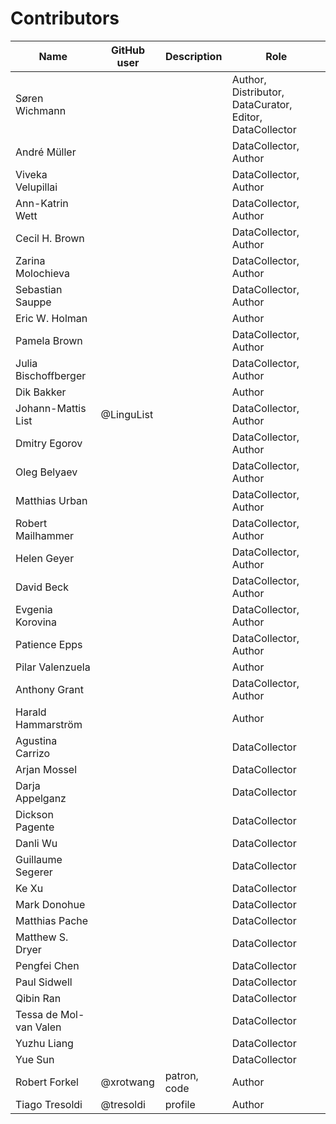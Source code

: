 # Contributors

Name | GitHub user | Description | Role
--- | --- | --- | ---
Søren Wichmann | | | Author, Distributor, DataCurator, Editor, DataCollector
André Müller | | | DataCollector, Author
Viveka Velupillai | | | DataCollector, Author
Ann-Katrin Wett | | | DataCollector, Author
Cecil H. Brown | | | DataCollector, Author
Zarina Molochieva | | | DataCollector, Author
Sebastian Sauppe | | | DataCollector, Author
Eric W. Holman | | | Author
Pamela Brown | | | DataCollector, Author
Julia Bischoffberger | | | DataCollector, Author
Dik Bakker | | | Author
Johann-Mattis List | @LinguList | | DataCollector, Author
Dmitry Egorov | | | DataCollector, Author
Oleg Belyaev | | | DataCollector, Author
Matthias Urban | | | DataCollector, Author
Robert Mailhammer | | | DataCollector, Author
Helen Geyer | | | DataCollector, Author
David Beck | | | DataCollector, Author
Evgenia Korovina | | | DataCollector, Author
Patience Epps | | | DataCollector, Author
Pilar Valenzuela | | | Author
Anthony Grant | | | DataCollector, Author
Harald Hammarström | | | Author
Agustina Carrizo | | | DataCollector
Arjan Mossel | | | DataCollector
Darja Appelganz | | | DataCollector
Dickson Pagente | | | DataCollector
Danli Wu | | | DataCollector
Guillaume Segerer | | | DataCollector
Ke Xu | | | DataCollector
Mark Donohue | | | DataCollector
Matthias Pache | | | DataCollector
Matthew S. Dryer | | | DataCollector
Pengfei Chen | | | DataCollector
Paul Sidwell | | | DataCollector
Qibin Ran | | | DataCollector
Tessa de Mol-van Valen | | | DataCollector
Yuzhu Liang | | | DataCollector
Yue Sun | | | DataCollector
Robert Forkel | @xrotwang | patron, code | Author
Tiago Tresoldi | @tresoldi | profile | Author
